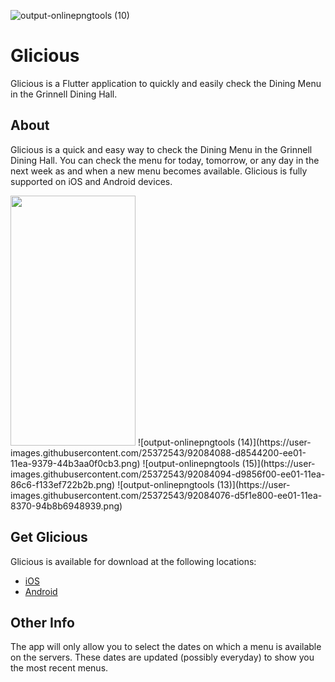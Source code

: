 ![output-onlinepngtools (10)](https://user-images.githubusercontent.com/25372543/92077772-07fe4c80-edf8-11ea-860e-f644f13a1c7d.png)

# Glicious

Glicious is a Flutter application to quickly and easily check the Dining Menu in the Grinnell Dining Hall.


## About

Glicious is a quick and easy way to check the Dining Menu in the Grinnell Dining Hall. You can check the menu for today, tomorrow, or any day in the next week as and when a new menu becomes available. Glicious is fully supported on iOS and Android devices.

<img src="https://user-images.githubusercontent.com/25372543/92084066-d38f8e00-ee01-11ea-8d60-1b1ea7bf815d.png" data-canonical-src="https://gyazo.com/eb5c5741b6a9a16c692170a41a49c858.png" width="200" height="400"/>
![output-onlinepngtools (14)](https://user-images.githubusercontent.com/25372543/92084088-d8544200-ee01-11ea-9379-44b3aa0f0cb3.png)
![output-onlinepngtools (15)](https://user-images.githubusercontent.com/25372543/92084094-d9856f00-ee01-11ea-86c6-f133ef722b2b.png)
![output-onlinepngtools (13)](https://user-images.githubusercontent.com/25372543/92084076-d5f1e800-ee01-11ea-8370-94b8b6948939.png)


## Get Glicious

Glicious is available for download at the following locations:

* [iOS](https://apps.apple.com/us/app/id1528601452)
* [Android](https://play.google.com/store/apps/details?id=com.appdevgrinnell.glicious)

## Other Info

The app will only allow you to select the dates on which a menu is available on the servers. These dates are updated (possibly everyday) to show you the most recent menus.

